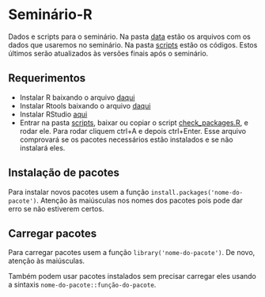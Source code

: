 # Seminário-R
Dados e scripts para o seminário. Na pasta [data](https://github.com/HyperGryphon/Seminario-R/tree/main/data) estão os arquivos com os dados que usaremos no seminário. Na pasta [scripts](https://github.com/HyperGryphon/Seminario-R/tree/main/scripts) estão os códigos. Estos últimos serão atualizados às versões finais após o seminário.

## Requerimentos
* Instalar R baixando o arquivo [daqui](https://cloud.r-project.org/bin/windows/base/R-4.1.3-win.exe)
* Instalar Rtools baixando o arquivo [daqui](https://cloud.r-project.org/bin/windows/Rtools/rtools40.html)
* Instalar RStudio [aqui](https://download1.rstudio.org/desktop/windows/RStudio-2022.02.1-461.exe)
* Entrar na pasta [scripts](https://github.com/HyperGryphon/Seminario-R/tree/main/scripts), baixar ou copiar o script [check_packages.R](https://github.com/HyperGryphon/Seminario-R/blob/main/scripts/check_packages.R), e rodar ele. Para rodar cliquem ctrl+A e depois ctrl+Enter. Esse arquivo comprovará se os pacotes necessários estão instalados e se não instalará eles.

## Instalação de pacotes
Para instalar novos pacotes usem a função ``install.packages('nome-do-pacote')``. Atenção às maiúsculas nos nomes dos pacotes pois pode dar erro se não estiverem certos.

## Carregar pacotes
Para carregar pacotes usem a função ``library('nome-do-pacote')``. De novo, atenção às maiúsculas.

Também podem usar pacotes instalados sem precisar carregar eles usando a sintaxis ``nome-do-pacote::função-do-pacote``.

